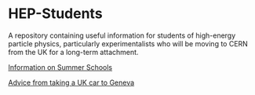 # HEP-Students

A repository containing useful information for students of high-energy particle physics, particularly experimentalists who will be moving to CERN from the UK for a long-term attachment.

[Information on Summer Schools](https://github.com/els285/HEP-Students/blob/main/HEP_Schools_Workshops.md)

[Advice from taking a UK car to Geneva](https://github.com/els285/HEP-Students/blob/main/UK%20Car%20in%20Switzerland.md)
